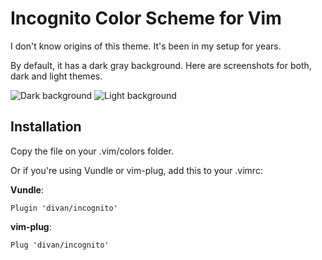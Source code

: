 # Incognito Color Scheme for Vim

I don't know origins of this theme. It's been in my setup for years.

By default, it has a dark gray background. Here are screenshots for both, dark and light themes.

![Dark background](http://i.imgur.com/4c6AQQd.png)
![Light background](http://i.imgur.com/rhYiqzu.png)

## Installation

Copy the file on your .vim/colors folder.

Or if you're using Vundle or vim-plug, add this to your .vimrc:

**Vundle**:

  ```Plugin 'divan/incognito'```

**vim-plug**:

  ```Plug 'divan/incognito'```

